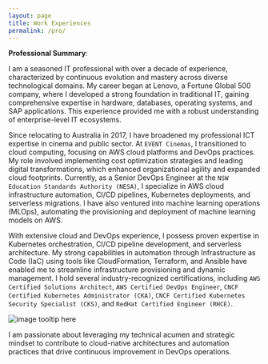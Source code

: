 ```yaml
---
layout: page
title: Work Experiences
permalink: /pro/
---
```


<b>Professional Summary</b>:

I am a seasoned IT professional with over a decade of experience, characterized by continuous evolution and mastery across diverse technological domains. My career began at Lenovo, a Fortune Global 500 company, where I developed a strong foundation in traditional IT, gaining comprehensive expertise in hardware, databases, operating systems, and SAP applications. This experience provided me with a robust understanding of enterprise-level IT ecosystems.

Since relocating to Australia in 2017, I have broadened my professional ICT expertise in cinema and public sector. At `EVENT Cinemas`, I transitioned to cloud computing, focusing on AWS cloud platforms and DevOps practices. My role involved implementing cost optimization strategies and leading digital transformations, which enhanced organizational agility and expanded cloud footprints. Currently, as a Senior DevOps Engineer at the `NSW Education Standards Authority (NESA)`, I specialize in AWS cloud infrastructure automation, CI/CD pipelines, Kubernetes deployments, and serverless migrations. I have also ventured into machine learning operations (MLOps), automating the provisioning and deployment of machine learning models on AWS.

With extensive cloud and DevOps experience, I possess proven expertise in Kubernetes orchestration, CI/CD pipeline development, and serverless architecture. My strong capabilities in automation through Infrastructure as Code (IaC) using tools like CloudFormation, Terraform, and Ansible have enabled me to streamline infrastructure provisioning and dynamic management. I hold several industry-recognized certifications, including `AWS Certified Solutions Architect`, `AWS Certified DevOps Engineer`, `CNCF Certified Kubernetes Administrator (CKA)`, `CNCF Certified Kubernetes Security Specialist (CKS)`, and `RedHat Certified Engineer (RHCE)`.

![image tooltip here](/assets/k8s.png)

I am passionate about leveraging my technical acumen and strategic mindset to contribute to cloud-native architectures and automation practices that drive continuous improvement in DevOps operations.